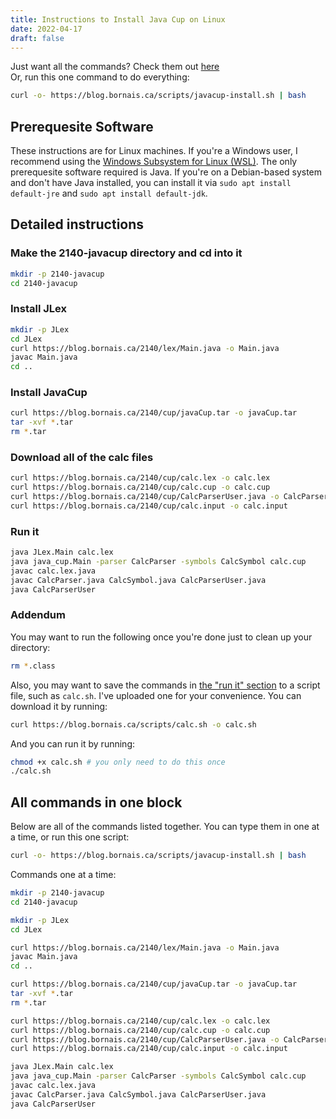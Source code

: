 ```yaml
---
title: Instructions to Install Java Cup on Linux
date: 2022-04-17
draft: false
---
```


Just want all the commands? Check them out [here](#all-commands-in-one-block)  
Or, run this one command to do everything:

```bash
curl -o- https://blog.bornais.ca/scripts/javacup-install.sh | bash
```

## Prerequesite Software

These instructions are for Linux machines. If you're a Windows user, I recommend using the [Windows Subsystem for Linux (WSL)](https://learn.microsoft.com/en-us/windows/wsl/install). The only prerequesite software required is Java. If you're on a Debian-based system and don't have Java installed, you can install it via `sudo apt install default-jre` and `sudo apt install default-jdk`.

## Detailed instructions

### Make the 2140-javacup directory and cd into it

```bash
mkdir -p 2140-javacup
cd 2140-javacup
```

### Install JLex

```bash
mkdir -p JLex
cd JLex
curl https://blog.bornais.ca/2140/lex/Main.java -o Main.java
javac Main.java
cd ..
```

### Install JavaCup

```bash
curl https://blog.bornais.ca/2140/cup/javaCup.tar -o javaCup.tar
tar -xvf *.tar
rm *.tar
```

### Download all of the calc files

```bash
curl https://blog.bornais.ca/2140/cup/calc.lex -o calc.lex
curl https://blog.bornais.ca/2140/cup/calc.cup -o calc.cup
curl https://blog.bornais.ca/2140/cup/CalcParserUser.java -o CalcParserUser.java
curl https://blog.bornais.ca/2140/cup/calc.input -o calc.input
```

### Run it

```bash
java JLex.Main calc.lex
java java_cup.Main -parser CalcParser -symbols CalcSymbol calc.cup
javac calc.lex.java
javac CalcParser.java CalcSymbol.java CalcParserUser.java
java CalcParserUser
```

### Addendum

You may want to run the following once you're done just to clean up your directory:

```bash
rm *.class
```

Also, you may want to save the commands in [the "run it" section](#run-it) to a script file, such as `calc.sh`.
I've uploaded one for your convenience. You can download it by running:

```bash
curl https://blog.bornais.ca/scripts/calc.sh -o calc.sh
```

And you can run it by running:

```bash
chmod +x calc.sh # you only need to do this once
./calc.sh
```

## All commands in one block

Below are all of the commands listed together. You can type them in one at a time, or run this one script:

```bash
curl -o- https://blog.bornais.ca/scripts/javacup-install.sh | bash
```

Commands one at a time:

```bash
mkdir -p 2140-javacup
cd 2140-javacup

mkdir -p JLex
cd JLex

curl https://blog.bornais.ca/2140/lex/Main.java -o Main.java
javac Main.java
cd ..

curl https://blog.bornais.ca/2140/cup/javaCup.tar -o javaCup.tar
tar -xvf *.tar
rm *.tar

curl https://blog.bornais.ca/2140/cup/calc.lex -o calc.lex
curl https://blog.bornais.ca/2140/cup/calc.cup -o calc.cup
curl https://blog.bornais.ca/2140/cup/CalcParserUser.java -o CalcParserUser.java
curl https://blog.bornais.ca/2140/cup/calc.input -o calc.input

java JLex.Main calc.lex
java java_cup.Main -parser CalcParser -symbols CalcSymbol calc.cup
javac calc.lex.java
javac CalcParser.java CalcSymbol.java CalcParserUser.java
java CalcParserUser
```
